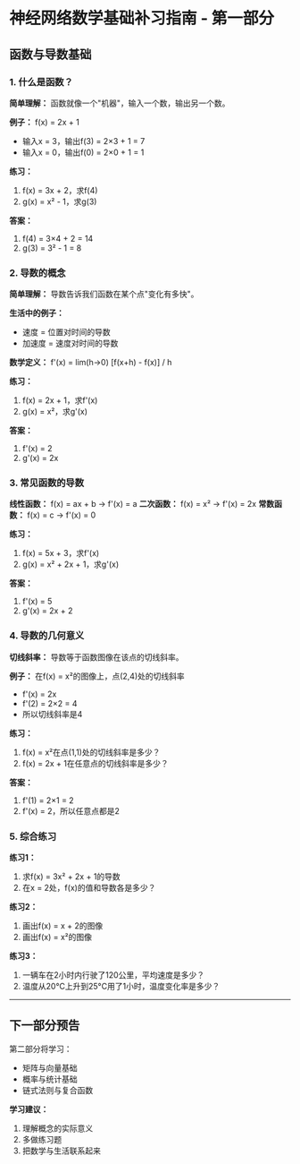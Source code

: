 # 神经网络数学基础补习指南 - 第一部分
## 函数与导数基础

### 1. 什么是函数？

**简单理解：** 函数就像一个"机器"，输入一个数，输出另一个数。

**例子：** f(x) = 2x + 1
- 输入x = 3，输出f(3) = 2×3 + 1 = 7
- 输入x = 0，输出f(0) = 2×0 + 1 = 1

**练习：**
1. f(x) = 3x + 2，求f(4)
2. g(x) = x² - 1，求g(3)

**答案：**
1. f(4) = 3×4 + 2 = 14
2. g(3) = 3² - 1 = 8

### 2. 导数的概念

**简单理解：** 导数告诉我们函数在某个点"变化有多快"。

**生活中的例子：**
- 速度 = 位置对时间的导数
- 加速度 = 速度对时间的导数

**数学定义：** f'(x) = lim(h→0) [f(x+h) - f(x)] / h

**练习：**
1. f(x) = 2x + 1，求f'(x)
2. g(x) = x²，求g'(x)

**答案：**
1. f'(x) = 2
2. g'(x) = 2x

### 3. 常见函数的导数

**线性函数：** f(x) = ax + b → f'(x) = a
**二次函数：** f(x) = x² → f'(x) = 2x
**常数函数：** f(x) = c → f'(x) = 0

**练习：**
1. f(x) = 5x + 3，求f'(x)
2. g(x) = x² + 2x + 1，求g'(x)

**答案：**
1. f'(x) = 5
2. g'(x) = 2x + 2

### 4. 导数的几何意义

**切线斜率：** 导数等于函数图像在该点的切线斜率。

**例子：** 在f(x) = x²的图像上，点(2,4)处的切线斜率
- f'(x) = 2x
- f'(2) = 2×2 = 4
- 所以切线斜率是4

**练习：**
1. f(x) = x²在点(1,1)处的切线斜率是多少？
2. f(x) = 2x + 1在任意点的切线斜率是多少？

**答案：**
1. f'(1) = 2×1 = 2
2. f'(x) = 2，所以任意点都是2

### 5. 综合练习

**练习1：**
1. 求f(x) = 3x² + 2x + 1的导数
2. 在x = 2处，f(x)的值和导数各是多少？

**练习2：**
1. 画出f(x) = x + 2的图像
2. 画出f(x) = x²的图像

**练习3：**
1. 一辆车在2小时内行驶了120公里，平均速度是多少？
2. 温度从20°C上升到25°C用了1小时，温度变化率是多少？

---

## 下一部分预告

第二部分将学习：
- 矩阵与向量基础
- 概率与统计基础
- 链式法则与复合函数

**学习建议：**
1. 理解概念的实际意义
2. 多做练习题
3. 把数学与生活联系起来 